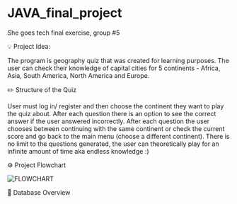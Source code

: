 # JAVA_final_project
She goes tech final exercise, group #5

💡 Project Idea:

The program is geography quiz that was created for learning purposes. The user can check their knowledge of capital cities for 5 continents - Africa, Asia, South America, North America and Europe.

✏️ Structure of the Quiz

User must log in/ register and then choose the continent they want to play the quiz about. After each question there is an option to see the correct answer if the user answered incorrectly. After each question the user chooses between continuing with the same continent or check the current score and go back to the main menu (choose a different continent). There is no limit to the questions generated, the user can theoretically play for an infinite amount of time aka endless knowledge :)


⚙️ Project Flowchart

![FLOWCHART](https://user-images.githubusercontent.com/122638260/215554855-b7236a7e-0c06-4dad-81f4-0e5c40703482.jpg)


💽 Database Overview
